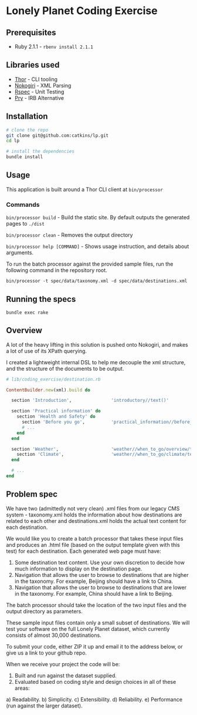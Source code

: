 # Lonely Planet Coding Exercise

## Prerequisites

- Ruby 2.1.1 - `rbenv install 2.1.1`

## Libraries used

- [Thor](http://whatisthor.com/) - CLI tooling
- [Nokogiri](http://nokogiri.org/) - XML Parsing
- [Rspec](http://rspec.info/) - Unit Testing
- [Pry](http://pryrepl.org/) - IRB Alternative

## Installation

```bash
# clone the repo
git clone git@github.com:catkins/lp.git
cd lp

# install the dependencies
bundle install
```

## Usage

This application is built around a Thor CLI client at `bin/processor`

### Commands

`bin/processor build` - Build the static site. By default outputs the generated pages to `./dist`

`bin/processor clean` - Removes the output directory

`bin/processor help [COMMAND]` - Shows usage instruction, and details about arguments.

To run the batch processor against the provided sample files, run the following command in the repository root.

```
bin/processor -t spec/data/taxonomy.xml -d spec/data/destinations.xml
```

## Running the specs

```
bundle exec rake
```

## Overview

A lot of the heavy lifting in this solution is pushed onto Nokogiri, and makes a lot of use of its XPath querying.


I created a lightweight internal DSL to help me decouple the xml structure, and the structure of the documents to be output.

```ruby
# lib/coding_exercise/destination.rb

ContentBuilder.new(xml).build do

  section 'Introduction',               'introductory//text()'

  section 'Practical information' do
    section 'Health and Safety' do
      section 'Before you go',          'practical_information//before_you_go/text()'
      # ...
    end
  end

  section 'Weather',                    'weather//when_to_go/overview/text()' do
    section 'Climate',                  'weather//when_to_go/climate/text()'
  end

  # ...
end
```

## Problem spec

We have two (admittedly not very clean) .xml files from our legacy CMS system - taxonomy.xml holds the information about how destinations are related to each other and destinations.xml holds the actual text content for each destination.

We would like you to create a batch processor that takes these input files and produces an .html file (based on the output template given with this test) for each destination. Each generated web page must have:

1. Some destination text content. Use your own discretion to decide how much information to display on the destination page.
2. Navigation that allows the user to browse to destinations that are higher in the taxonomy. For example, Beijing should have a link to China.
3. Navigation that allows the user to browse to destinations that are lower in the taxonomy. For example, China should have a link to Beijing.

The batch processor should take the location of the two input files and the output directory as parameters.

These sample input files contain only a small subset of destinations.  We will test your software on the full Lonely Planet dataset, which currently consists of almost 30,000 destinations.

To submit your code, either ZIP it up and email it to the address below, or give us a link to your github repo.

When we receive your project the code will be:

1. Built and run against the dataset supplied.
2. Evaluated based on coding style and design choices in all of these areas:

  a) Readability.
  b) Simplicity.
  c) Extensibility.
  d) Reliability.
  e) Performance (run against the larger dataset).
